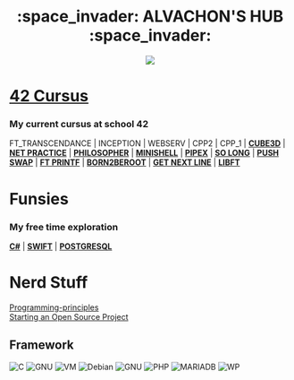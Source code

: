 <p align="center">
<h1 align="center"> :space_invader: ALVACHON'S HUB :space_invader: </h1>
</p>
<p align="center">
  <img src="https://media.giphy.com/media/CuuSHzuc0O166MRfjt/giphy.gif">
</p>

# [42 Cursus](https://42quebec.com/)
### My current cursus at school 42
FT_TRANSCENDANCE | INCEPTION | WEBSERV | CPP2 | CPP_1 | [**CUBE3D**](https://github.com/alvachon/42_cub3d) | [**NET PRACTICE**](https://github.com/alvachon/42_netpractice) | [**PHILOSOPHER**](https://github.com/alvachon/42_philosopher) | [**MINISHELL**](https://github.com/alvachon/minishell) | [**PIPEX**](https://github.com/alvachon/42_pipex) | [**SO LONG**](https://github.com/alvachon/42_so_long) | [**PUSH SWAP**](https://github.com/alvachon/42_push_swap) | [**FT PRINTF**](https://github.com/alvachon/42_ft_printf) | [**BORN2BEROOT**](https://github.com/alvachon/42_born2beroot) | [**GET NEXT LINE**](https://github.com/alvachon/42_get_next_line) | [**LIBFT**](https://github.com/alvachon/42_libft)
# Funsies
### My free time exploration
[**C#**](https://github.com/alvachon/csharp_learn) | [**SWIFT**](https://github.com/alvachon/swift_learn) | [**POSTGRESQL**](https://github.com/alvachon/postgres_note)

# Nerd Stuff
[Programming-principles](https://github.com/webpro/programming-principles)\
[Starting an Open Source Project](https://opensource.guide/starting-a-project/)

## Framework
![C](https://img.shields.io/badge/C-00599C?style=for-the-badge&logo=c&logoColor=white)   ![GNU](https://img.shields.io/badge/GNU%20Bash-4EAA25?style=for-the-badge&logo=GNU%20Bash&logoColor=white)   ![VM](https://img.shields.io/badge/VirtualBox-21416b?style=for-the-badge&logo=VirtualBox&logoColor=white)  ![Debian](https://img.shields.io/badge/Debian-A81D33?style=for-the-badge&logo=debian&logoColor=white)  ![GNU](https://img.shields.io/badge/GNU%20Bash-4EAA25?style=for-the-badge&logo=GNU%20Bash&logoColor=white)   ![PHP](https://img.shields.io/badge/PHP-777BB4?style=for-the-badge&logo=php&logoColor=white)   ![MARIADB](https://img.shields.io/badge/MariaDB-003545?style=for-the-badge&logo=mariadb&logoColor=white)   ![WP](https://img.shields.io/badge/Wordpress-21759B?style=for-the-badge&logo=wordpress&logoColor=white)
